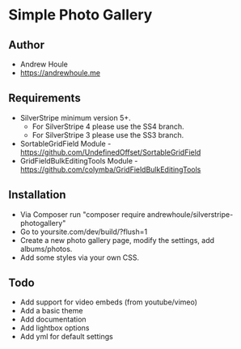 Simple Photo Gallery
====================

## Author
* Andrew Houle
* https://andrewhoule.me

## Requirements
* SilverStripe minimum version 5+. 
    * For SilverStripe 4 please use the SS4 branch. 
    * For SilverStripe 3 please use the SS3 branch.
* SortableGridField Module - https://github.com/UndefinedOffset/SortableGridField
* GridFieldBulkEditingTools Module - https://github.com/colymba/GridFieldBulkEditingTools

## Installation
* Via Composer run "composer require andrewhoule/silverstripe-photogallery"
* Go to yoursite.com/dev/build/?flush=1
* Create a new photo gallery page, modify the settings, add albums/photos.
* Add some styles via your own CSS.

## Todo
* Add support for video embeds (from youtube/vimeo)
* Add a basic theme
* Add documentation
* Add lightbox options
* Add yml for default settings



